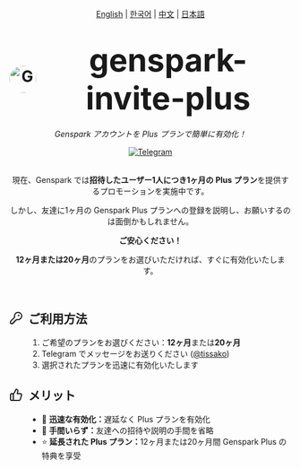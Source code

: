 <div align="center">

[English](README.md) | [한국어](README.ko.md) | [中文](README.zh.md) | [日本語](README.jp.md)

</div>

<h1 align="center">
  <span style="display: flex; align-items: center; justify-content: center;">
    <img src="https://yt3.ggpht.com/9tf3YEzwy6agTA5TS520gfZ57-FXCFuqj-GlUY8jNlhZsX1Xp5YPaz7KtEHabOS_YKadFvSYrT8=s240-c-k-c0x00ffffff-no-rj" alt="Genspark Logo" style="height:48px; width:48px; border-radius:50%;">
    <span style="margin-left: 15px; font-size: 2em;">genspark-invite-plus</span>
  </span>
</h1>

<p align="center"><i>Genspark アカウントを Plus プランで簡単に有効化！</i></p>

<div align="center">
  <a href="https://t.me/tissako">
    <img src="https://img.shields.io/badge/Contact-Telegram-2CA5E0?style=for-the-badge&logo=telegram&logoColor=white" alt="Telegram">
  </a>
</div>

<br>

<p align="center">現在、Genspark では<strong>招待したユーザー1人につき1ヶ月の Plus プラン</strong>を提供するプロモーションを実施中です。</p>

<p align="center">しかし、友達に1ヶ月の Genspark Plus プランへの登録を説明し、お願いするのは面倒かもしれません。</p>

<p align="center"><strong>ご安心ください！</strong></p>

<p align="center">
  <b>12ヶ月または20ヶ月</b>のプランをお選びいただければ、すぐに有効化いたします。
</p>

<br>

<h2>
  <span style="display: flex; align-items: center;">
    <svg xmlns="http://www.w3.org/2000/svg" width="24" height="24" viewBox="0 0 24 24" fill="none" stroke="currentColor" stroke-width="2" stroke-linecap="round" stroke-linejoin="round"><path d="M2.586 17.414A2 2 0 0 0 2 18.828V21a1 1 0 0 0 1 1h3a1 1 0 0 0 1-1v-1a1 1 0 0 1 1-1h1a1 1 0 0 0 1-1v-1a1 1 0 0 1 1-1h.172a2 2 0 0 0 1.414-.586l.814-.814a6.5 6.5 0 1 0-4-4z"/><circle cx="16.5" cy="7.5" r=".5" fill="currentColor"/></svg>
    <span style="margin-left: 10px;">ご利用方法</span>
  </span>
</h2>

<div style="padding-left: 34px;">
  <ol>
    <li>ご希望のプランをお選びください：<b>12ヶ月</b>または<b>20ヶ月</b></li>
    <li>Telegram でメッセージをお送りください (<a href="https://t.me/tissako">@tissako</a>)</li>
    <li>選択されたプランを迅速に有効化いたします</li>
  </ol>
</div>

<h2>
  <span style="display: flex; align-items: center;">
    <svg xmlns="http://www.w3.org/2000/svg" width="24" height="24" viewBox="0 0 24 24" fill="none" stroke="currentColor" stroke-width="2" stroke-linecap="round" stroke-linejoin="round"><path d="M7 10v12"/><path d="M15 5.88 14 10h5.83a2 2 0 0 1 1.92 2.56l-2.33 8A2 2 0 0 1 17.5 22H4a2 2 0 0 1-2-2v-8a2 2 0 0 1 2-2h2.76a2 2 0 0 0 1.79-1.11L12 2a3.13 3.13 0 0 1 3 3.88Z"/></svg>
    <span style="margin-left: 10px;">メリット</span>
  </span>
</h2>

<div style="padding-left: 34px;">
  <ul>
    <li>🚀 <b>迅速な有効化：</b>遅延なく Plus プランを有効化</li>
    <li>🎯 <b>手間いらず：</b>友達への招待や説明の手間を省略</li>
    <li>⭐ <b>延長された Plus プラン：</b>12ヶ月または20ヶ月間 Genspark Plus の特典を享受</li>
  </ul>
</div> 
